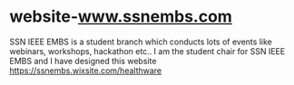 # website-www.ssnembs.com
SSN IEEE EMBS is a student branch which conducts lots of events like webinars, workshops, hackathon etc.. I am the student chair for SSN IEEE EMBS and I have designed this website
https://ssnembs.wixsite.com/healthware
